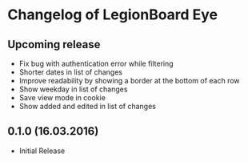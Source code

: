 # Changelog of LegionBoard Eye

## Upcoming release

* Fix bug with authentication error while filtering
* Shorter dates in list of changes
* Improve readability by showing a border at the bottom of each row
* Show weekday in list of changes
* Save view mode in cookie
* Show added and edited in list of changes

## 0.1.0 (16.03.2016)

* Initial Release
